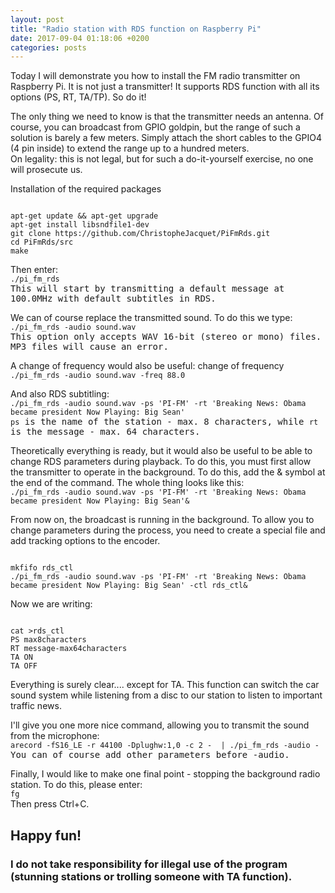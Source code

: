 ```yaml
---
layout: post
title: "Radio station with RDS function on Raspberry Pi"
date: 2017-09-04 01:18:06 +0200
categories: posts
---
```

Today I will demonstrate you how to install the FM radio transmitter on Raspberry Pi. It is not just a transmitter! It supports RDS function with all its options (PS, RT, TA/TP). So do it!

The only thing we need to know is that the transmitter needs an antenna. Of course, you can broadcast from GPIO goldpin, but the range of such a solution is barely a few meters. Simply attach the short cables to the GPIO4 (4 pin inside) to extend the range up to a hundred meters.<br />
On legality: this is not legal, but for such a do-it-yourself exercise, no one will prosecute us.

Installation of the required packages

```

apt-get update && apt-get upgrade
apt-get install libsndfile1-dev
git clone https://github.com/ChristopheJacquet/PiFmRds.git
cd PiFmRds/src
make

```

Then enter:<br />
`./pi_fm_rds`<br />
<kbd>This will start by transmitting a default message at 100.0MHz with default subtitles in RDS.</kbd>
<br />

We can of course replace the transmitted sound. To do this we type:<br />
`./pi_fm_rds -audio sound.wav`<br />
<kbd>This option only accepts WAV 16-bit (stereo or mono) files. MP3 files will cause an error.</kbd>
<br />

A change of frequency would also be useful: change of frequency<br />
`./pi_fm_rds -audio sound.wav -freq 88.0`<br />

And also RDS subtitling:<br />
`./pi_fm_rds -audio sound.wav -ps 'PI-FM' -rt 'Breaking News: Obama became president Now Playing: Big Sean'`<br />
<kbd>`ps` is the name of the station - max. 8 characters, while `rt` is the message - max. 64 characters.</kbd>
<br />

Theoretically everything is ready, but it would also be useful to be able to change RDS parameters during playback. To do this, you must first allow the transmitter to operate in the background. To do this, add the & symbol at the end of the command. The whole thing looks like this:<br />
`./pi_fm_rds -audio sound.wav -ps 'PI-FM' -rt 'Breaking News: Obama became president Now Playing: Big Sean'&`<br />

From now on, the broadcast is running in the background. To allow you to change parameters during the process, you need to create a special file and add tracking options to the encoder.<br />

```

mkfifo rds_ctl
./pi_fm_rds -audio sound.wav -ps 'PI-FM' -rt 'Breaking News: Obama became president Now Playing: Big Sean' -ctl rds_ctl&

```

Now we are writing:<br />
```

cat >rds_ctl
PS max8characters
RT message-max64characters
TA ON
TA OFF

```

Everything is surely clear.... except for TA. This function can switch the car sound system while listening from a disc to our station to listen to important traffic news.

I'll give you one more nice command, allowing you to transmit the sound from the microphone:<br />
`arecord -fS16_LE -r 44100 -Dplughw:1,0 -c 2 -  | ./pi_fm_rds -audio -`<br />
<kbd>You can of course add other parameters before -audio.</kbd>
<br />

Finally, I would like to make one final point - stopping the background radio station. To do this, please enter:<br />
`fg`<br />
Then press Ctrl+C.

## Happy fun!

### I do not take responsibility for illegal use of the program (stunning stations or trolling someone with TA function).
